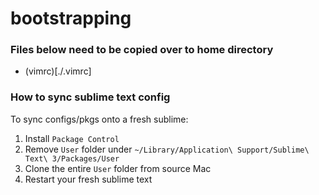 # bootstrapping

### Files below need to be copied over to home directory
  * (vimrc)[./.vimrc]

### How to sync sublime text config
To sync configs/pkgs onto a fresh sublime:
 1. Install `Package Control`
 2. Remove `User` folder under `~/Library/Application\ Support/Sublime\ Text\ 3/Packages/User`
 3. Clone the entire `User` folder from source Mac
 4. Restart your fresh sublime text
  

